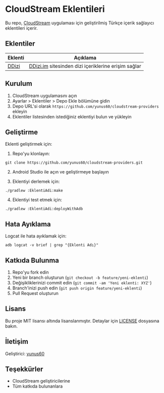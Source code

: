 # CloudStream Eklentileri

Bu repo, [CloudStream](https://github.com/recloudstream/cloudstream) uygulaması için geliştirilmiş Türkçe içerik sağlayıcı eklentileri içerir.

## Eklentiler

| Eklenti | Açıklama |
|---------|----------|
| [DDizi](./DDizi) | [DDizi.im](https://www.ddizi.im) sitesinden dizi içeriklerine erişim sağlar |

## Kurulum

1. CloudStream uygulamasını açın
2. Ayarlar > Eklentiler > Depo Ekle bölümüne gidin
3. Depo URL'si olarak `https://github.com/yunus60/cloudstream-providers` ekleyin
4. Eklentiler listesinden istediğiniz eklentiyi bulun ve yükleyin

## Geliştirme

Eklenti geliştirmek için:

1. Repo'yu klonlayın:
```
git clone https://github.com/yunus60/cloudstream-providers.git
```

2. Android Studio ile açın ve geliştirmeye başlayın

3. Eklentiyi derlemek için:
```
./gradlew :EklentiAdi:make
```

4. Eklentiyi test etmek için:
```
./gradlew :EklentiAdi:deployWithAdb
```

## Hata Ayıklama

Logcat ile hata ayıklamak için:
```
adb logcat -v brief | grep "{Eklenti Adı}"
```

## Katkıda Bulunma

1. Repo'yu fork edin
2. Yeni bir branch oluşturun (`git checkout -b feature/yeni-eklenti`)
3. Değişikliklerinizi commit edin (`git commit -am 'Yeni eklenti: XYZ'`)
4. Branch'inizi push edin (`git push origin feature/yeni-eklenti`)
5. Pull Request oluşturun

## Lisans

Bu proje MIT lisansı altında lisanslanmıştır. Detaylar için [LICENSE](LICENSE) dosyasına bakın.

## İletişim

Geliştirici: [yunus60](https://github.com/yunus60)

## Teşekkürler

- CloudStream geliştiricilerine
- Tüm katkıda bulunanlara
